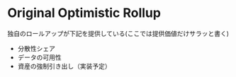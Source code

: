 # Original Optimistic Rollup

独自のロールアップが下記を提供している(ここでは提供価値だけサラッと書く)
* 分散性シェア
* データの可用性
* 資産の強制引き出し（実装予定）